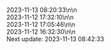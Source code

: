 2023-11-13 08:20:33\n\n  
2023-11-12 17:32:10\n\n  
2023-11-12 17:05:46\n\n  
2023-11-12 16:32:30\n\n  
Next update: 2023-11-13 08:42:33
